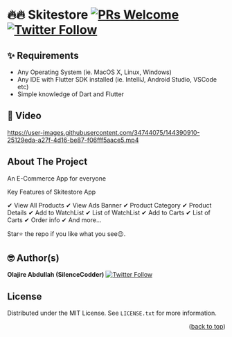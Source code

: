 # 🔥🔥 Skitestore [![PRs Welcome](https://img.shields.io/badge/PRs-welcome-brightgreen.svg?style=flat-square)](http://makeapullrequest.com)  [![Twitter Follow](https://img.shields.io/twitter/follow/SilenceCodder.svg?style=social)](https://twitter.com/SilenceCodder)


## ✨ Requirements
* Any Operating System (ie. MacOS X, Linux, Windows)
* Any IDE with Flutter SDK installed (ie. IntelliJ, Android Studio, VSCode etc)
* Simple knowledge of Dart and Flutter

## 📸 Video

https://user-images.githubusercontent.com/34744075/144390910-25129eda-a27f-4d16-be87-f06fff5aace5.mp4


<!-- ABOUT THE PROJECT -->
## About The Project
An E-Commerce App for everyone

Key Features of Skitestore App

✔ View All Products
✔ View Ads Banner
✔ Product Category
✔ Product Details
✔ Add to WatchList 
✔ List of WatchList
✔ Add to Carts 
✔ List of Carts
✔ Order info
✔ And more...

Star⭐ the repo if you like what you see😉.

## 🤓 Author(s)
**Olajire Abdullah (SilenceCodder)** [![Twitter Follow](https://img.shields.io/twitter/follow/SilenceCodder.svg?style=social)](https://twitter.com/SilenceCodder)

<!-- LICENSE -->
## License
Distributed under the MIT License. See `LICENSE.txt` for more information.

<p align="right">(<a href="#top">back to top</a>)</p>
